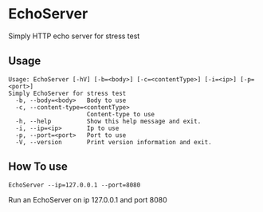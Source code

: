 # EchoServer
Simply HTTP echo server for stress test

## Usage

```
Usage: EchoServer [-hV] [-b=<body>] [-c=<contentType>] [-i=<ip>] [-p=<port>]
Simply EchoServer for stress test
  -b, --body=<body>   Body to use
  -c, --content-type=<contentType>
                      Content-type to use
  -h, --help          Show this help message and exit.
  -i, --ip=<ip>       Ip to use
  -p, --port=<port>   Port to use
  -V, --version       Print version information and exit.
```

## How To use

```
EchoServer --ip=127.0.0.1 --port=8080
```

Run an EchoServer on ip 127.0.0.1 and port 8080